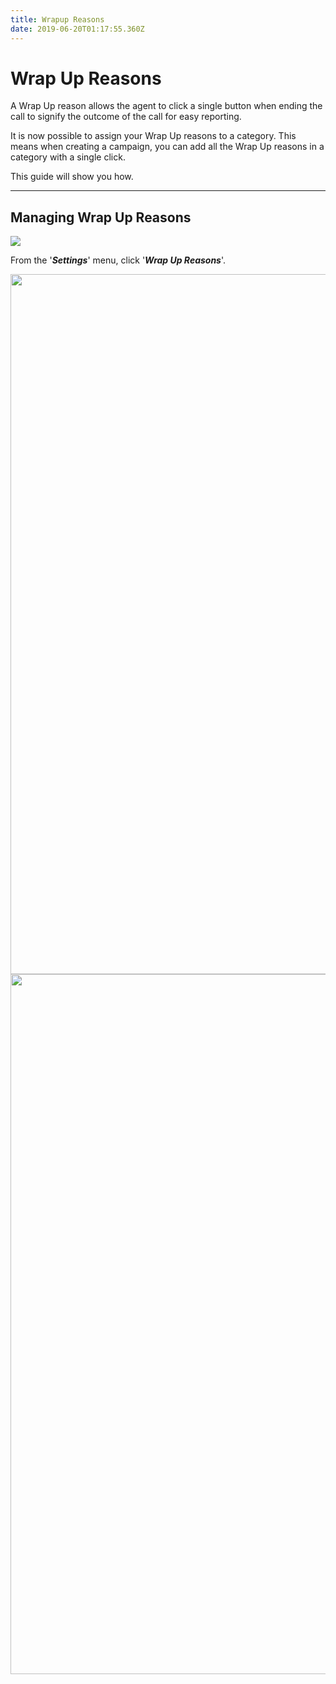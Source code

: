 ```yaml
---
title: Wrapup Reasons
date: 2019-06-20T01:17:55.360Z
---
```

# Wrap Up Reasons

A Wrap Up reason allows the agent to click a single button when ending the call to signify the outcome of the call for easy reporting.

It is now possible to assign your Wrap Up reasons to a category. This means when creating a campaign, you can add all the Wrap Up reasons in a category with a single click.

This guide will show you how.

- - -

## Managing Wrap Up Reasons

![](/images/clouddial_wrapup_1.png)

From the '_**Settings**_' menu, click '_**Wrap Up Reasons**_'.

<img style="width: 1120px; height: auto;" src="/images/clouddial_wrapup_2.png">


<img style="width: 1120px; height: auto;" src="/images/clouddial_wrapup_3.png">
